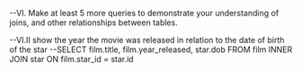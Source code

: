 --VI. Make at least 5 more queries to demonstrate your understanding of joins, and other relationships between tables.

--VI.II show the year the movie was released in relation to the date of birth of the star
--SELECT film.title, film.year_released, star.dob FROM film INNER JOIN star ON film.star_id = star.id